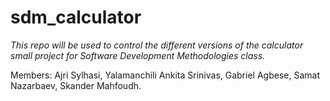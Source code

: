 # sdm_calculator
*This repo will be used to control the different versions of the calculator small project for Software Development Methodologies class.*

Members:
Ajri Sylhasi,
Yalamanchili Ankita Srinivas,
Gabriel Agbese,
Samat Nazarbaev,
Skander Mahfoudh.
